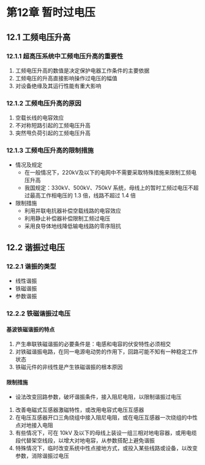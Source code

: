 # 第12章 暂时过电压

## 12.1 工频电压升高

### 12.1.1 超高压系统中工频电压升高的重要性

1. 工频电压升高的数值是决定保护电器工作条件的主要依据
1. 工频电压的升高直接影响操作过电压的幅值
1. 对设备绝缘及其运行性能有重大影响

### 12.1.2 工频电压升高的原因

1. 空载长线的电容效应
1. 不对称短路引起的工频电压升高
1. 突然甩负荷引起的工频电压升高

### 12.1.3 工频电压升高的限制措施

- 情况及规定
  - 在一般情况下，220kV及以下的电网中不需要采取特殊措施来限制工频电压升高
  - 我国规定：330kV、500kV、750kV 系统，母线上的暂时工频过电压不超过最高工作相电压的 1.3 倍，线路不超过 1.4 倍
- 限制措施
  - 利用并联电抗器补偿空载线路的电容效应
  - 利用静止补偿器补偿限制工频过电压
  - 采用良导体地线降低输电线路的零序阻抗

## 12.2 谐振过电压

### 12.2.1 谐振的类型

- 线性谐振
- 铁磁谐振
- 参数谐振

### 12.2.2 铁磁谐振过电压

#### 基波铁磁谐振的特点

1. 产生串联铁磁谐振的必要条件是：电感和电容的伏安特性必须相交
1. 对铁磁谐振电路，在同一电源电动势的作用下，回路可能不知有一种稳定工作状态
1. 铁磁元件的非线性是产生铁磁谐振的根本原因

#### 限制措施

- 设法改变回路参数，破坏谐振条件，接入阻尼电阻，以限制谐振过电压

1. 改善电磁式互感器激磁特性，或改用电容式电压互感器
1. 在电压互感器开口三角绕组中接入阻尼电阻，或在电压互感器一次绕组的中性点对地接入电阻
1. 有些情况下，可在 10kV 及以下的母线上装设一组三相对地电容器，或用电缆段代替架空线段，以增大对地电容，从参数搭配上避免谐振
1. 特殊情况下，临时改变系统中性点接地方式，或投入某些线路或设备，以改变参数，消除谐振过电压

